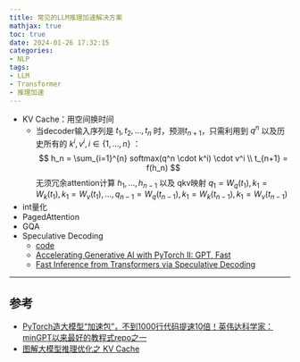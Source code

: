 ```yaml
---
title: 常见的LLM推理加速解决方案
mathjax: true
toc: true
date: 2024-01-26 17:32:15
categories:
- NLP
tags:
- LLM
- Transformer
- 推理加速
---
```


- KV Cache：用空间换时间
  - 当decoder输入序列是 $t_1, t_2, \dots, t_n$ 时，预测$t_{n+1}$，只需利用到 $q^n$ 以及历史所有的 $k^i, v^i, i \in \{1,\dots,n \}$ ：
  $$
    h_n = \sum_{i=1}^{n} softmax(q^n \cdot k^i) \cdot v^i \\
    t_{n+1} = f(h_n)
  $$
  无须冗余attention计算 $h_1, \dots, h_{n-1}$ 以及 qkv映射 $q_1=W_q(t_1), k_1=W_k(t_1), k_1=W_v(t_1), \dots, q_{n-1}=W_q(t_{n-1}), k_1=W_k(t_{n-1}), k_1=W_v(t_{n-1})$
- int量化
- PagedAttention
- GQA
- Speculative Decoding
  - [code](https://github.com/pytorch-labs/gpt-fast/blob/main/generate.py#L76)
  - [Accelerating Generative AI with PyTorch II: GPT, Fast](https://pytorch.org/blog/accelerating-generative-ai-2/?utm_content=273712248&utm_medium=social&utm_source=twitter&hss_channel=tw-776585502606721024)
  - [Fast Inference from Transformers via Speculative Decoding](https://arxiv.org/pdf/2211.17192.pdf)

___

## 参考
- [PyTorch造大模型“加速包”，不到1000行代码提速10倍！英伟达科学家：minGPT以来最好的教程式repo之一](https://mp.weixin.qq.com/s/sQJK8hO5L_SNczUaUXucJQ)
- [图解大模型推理优化之 KV Cache](https://mp.weixin.qq.com/s/6q2LmwoFG2LcN0iHoZjjqw)